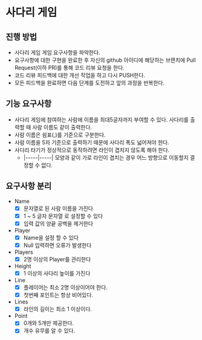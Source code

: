 # 사다리 게임
## 진행 방법
* 사다리 게임 게임 요구사항을 파악한다.
* 요구사항에 대한 구현을 완료한 후 자신의 github 아이디에 해당하는 브랜치에 Pull Request(이하 PR)를 통해 코드 리뷰 요청을 한다.
* 코드 리뷰 피드백에 대한 개선 작업을 하고 다시 PUSH한다.
* 모든 피드백을 완료하면 다음 단계를 도전하고 앞의 과정을 반복한다.

## 기능 요구사항
* 사다리 게임에 참여하는 사람에 이름을 최대5글자까지 부여할 수 있다. 사다리를 출력할 때 사람 이름도 같이 출력한다.
* 사람 이름은 쉼표(,)를 기준으로 구분한다.
* 사람 이름을 5자 기준으로 출력하기 때문에 사다리 폭도 넓어져야 한다.
* 사다리 타기가 정상적으로 동작하려면 라인이 겹치지 않도록 해야 한다.
  * |-----|-----| 모양과 같이 가로 라인이 겹치는 경우 어느 방향으로 이동할지 결정할 수 없다.


## 요구사항 분리
- Name 
  - [x] 문자열로 된 사람 이름을 가진다
  - [x] 1 ~ 5 글자 문자열 로 설정할 수 있다
  - [x] 입력 값의 양끝 공백을 제거한다
- Player
  - [x] Name을 설정 할 수 있다
  - [x] Null 입력하면 오류가 발생한다
- Players
  - [x] 2명 이상의 Player를 관리한다
  
- Height
  - [x] 1 이상의 사다리 높이를 가진다
- Line
  - [x] 플레이어는 최소 2명 이상이어야 한다.
  - [x] 첫번째 포인트는 항상 비어있다.
- Lines
  - [x] 라인의 길이는 최소 1 이상이다.
  
- Point
  - [x] 0개와 5개만 제공한다.
  - [x] 개수 유무를 알 수 있다. 
